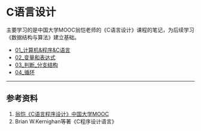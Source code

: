 # C语言设计

主要学习的是中国大学MOOC翁恺老师的《C语言设计》课程的笔记，为后续学习《数据结构与算法》建立基础。

- [01_计算机&程序&C语言](./01_计算机&程序&C语言)
- [02_变量和表达式](./02_变量和表达式)
- [03_判断_分支结构](./03_判断_分支结构)
- [04_循环](./04_循环)



-----

## 参考资料

1. [翁恺《C语言程序设计》中国大学MOOC](<http://www.icourse163.org/course/ZJU-9001>)
2. Brian W.Kernighan等著《C程序设计语言》
